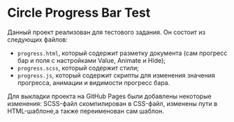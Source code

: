 # Circle Progress Bar Test
Данный проект реализован для тестового задания. Он состоит из следующих файлов:
- `progress.html`, который содержит разметку документа (сам прогресс бар и поля с настройками Value, Animate и Hide);
- `progress.scss`, который содержит стили;
- `progress.js`, который содержит скрипты для изменения значения прогресса, анимации и видимости прогресс бара.

Для выкладки проекта на GitHub Pages были добавлены некоторые изменения: SCSS-файл скомпилирован в CSS-файл, изменены пути в HTML-шаблоне,а также переименован сам шаблон.
